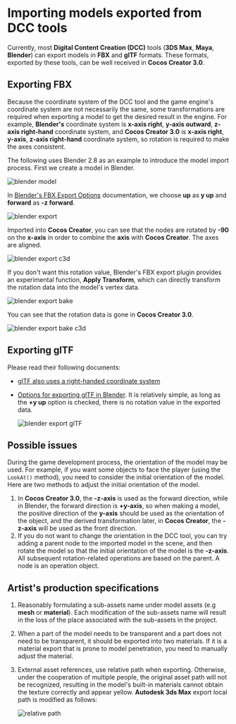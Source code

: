 # Importing models exported from DCC tools

Currently, most __Digital Content Creation (DCC)__ tools (__3DS Max__, __Maya__, __Blender__) can export models in __FBX__ and __glTF__ formats. These formats, exported by these tools, can be well received in __Cocos Creator 3.0__.

## Exporting FBX

Because the coordinate system of the DCC tool and the game engine's coordinate system are not necessarily the same, some transformations are required when exporting a model to get the desired result in the engine. For example, __Blender's__ coordinate system is __x-axis right__, __y-axis outward__, __z-axis right-hand__ coordinate system, and __Cocos Creator 3.0__ is __x-axis right__, __y-axis__, __z-axis right-hand__ coordinate system, so rotation is required to make the axes consistent.

The following uses Blender 2.8 as an example to introduce the model import process. First we create a model in Blender.

![blender model](./mesh/blender_model.png)

In [Blender's FBX Export Options](https://docs.blender.org/manual/en/2.80/addons/io_scene_fbx.html) documentation, we choose __up__ as __y up__ and __forward__ as __-z forward__.

![blender export](./mesh/blender_export_fbx_1.png)

Imported into __Cocos Creator__, you can see that the nodes are rotated by __-90__ on the __x-axis__ in order to combine the __axis__ with __Cocos Creator__. The axes are aligned.

![blender export c3d](./mesh/blender_model_c3d.png)

If you don't want this rotation value, Blender's FBX export plugin provides an experimental function, __Apply Transform__, which can directly transform the rotation data into the model's vertex data.

![blender export bake](./mesh/blender_export_bake.png)

You can see that the rotation data is gone in __Cocos Creator 3.0__.

![blender export bake c3d](./mesh/blender_model_bake_c3d.png)

## Exporting glTF

Please read their following documents:
- [glTF also uses a right-handed coordinate system](https://github.com/KhronosGroup/glTF/tree/master/specification/2.0#coordinate-system-and-units)
- [Options for exporting glTF in Blender](https://docs.blender.org/manual/en/2.80/addons/io_scene_gltf2.html). It is relatively simple, as long as the __+y up__ option is checked, there is no rotation value in the exported data.

  ![blender export glTF](./mesh/blender_export_gltf.png)

## Possible issues

During the game development process, the orientation of the model may be used. For example, if you want some objects to face the player (using the `LookAt()` method), you need to consider the initial orientation of the model. Here are two methods to adjust the initial orientation of the model.

  1. In __Cocos Creator 3.0__, the __-z-axis__ is used as the forward direction, while in Blender, the forward direction is __+y-axis__, so when making a model, the positive direction of the __y-axis__ should be used as the orientation of the object, and the derived transformation later, in __Cocos Creator__, the __-z-axis__ will be used as the front direction.
  2. If you do not want to change the orientation in the DCC tool, you can try adding a parent node to the imported model in the scene, and then rotate the model so that the initial orientation of the model is the __-z-axis__. All subsequent rotation-related operations are based on the parent. A node is an operation object.

## Artist's production specifications

1. Reasonably formulating a sub-assets name under model assets (e.g **mesh** or **material**). Each modification of the sub-assets name will result in the loss of the place associated with the sub-assets in the project.

2. When a part of the model needs to be transparent and a part does not need to be transparent, it should be exported into two materials. If it is a material export that is prone to model penetration, you need to manually adjust the material.

3. External asset references, use relative path when exporting. Otherwise, under the cooperation of multiple people, the original asset path will not be recognized, resulting in the model's built-in materials cannot obtain the texture correctly and appear yellow. **Autodesk 3ds Max** export local path is modified as follows:

    ![relative path](./mesh/relative_path.png)
